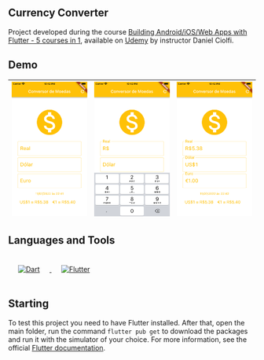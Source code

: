 ## Currency Converter
Project developed during the course [Building Android/iOS/Web Apps with Flutter - 5 courses in 1](https://www.udemy.com/course/curso-completo-flutter-app-android-ios/), available on [Udemy](https://www.udemy.com/) by instructor Daniel Ciolfi.

## Demo
| ![](/demo/1.png) | ![](/demo/2.png) | ![](/demo/3.png) |
|--|--|--|

## Languages and Tools  
<div>
  <a href="https://dart.dev/" target="_blank">
    <img style="margin: 20px" src="https://dart.dev/assets/shared/dart/icon/64.png" alt="Dart" height="50" />
  </a>
  <a href="https://flutter.dev/" target="_blank">
    <img style="margin: 20px" src="https://seeklogo.com/images/F/flutter-logo-5086DD11C5-seeklogo.com.png" alt="Flutter" height="50" />
  </a>
</div>

## Starting
To test this project you need to have Flutter installed. After that, open the main folder, run the command `flutter pub get` to download the packages and run it with the simulator of your choice. For more information, see the official [Flutter documentation](https://flutter.dev/).
